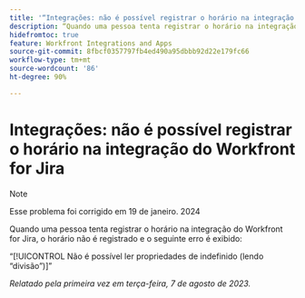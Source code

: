 ```yaml
---
title: '“Integrações: não é possível registrar o horário na integração do Workfront for Jira”'
description: “Quando uma pessoa tenta registrar o horário na integração do Workfront for Jira, o horário não é registrado e um erro é exibido.”
hidefromtoc: true
feature: Workfront Integrations and Apps
source-git-commit: 8fbcf0357797fb4ed490a95dbbb92d22e179fc66
workflow-type: tm+mt
source-wordcount: '86'
ht-degree: 90%

---
```



# Integrações: não é possível registrar o horário na integração do Workfront for Jira

>[!NOTE]
>
>Esse problema foi corrigido em 19 de janeiro. 2024

Quando uma pessoa tenta registrar o horário na integração do Workfront for Jira, o horário não é registrado e o seguinte erro é exibido:

“[!UICONTROL Não é possível ler propriedades de indefinido (lendo “divisão”)]”

_Relatado pela primeira vez em terça-feira, 7 de agosto de 2023._
